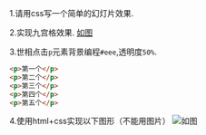 1.请用css写一个简单的幻灯片效果.    

2.实现九宫格效果.
[如图](http://stylechen.com/wp-content/uploads/2013/05/jiugongge.png)

3.世相点击`p`元素背景编程`#eee`,透明度`50%`.

```html
<p>第一个</p>
<p>第二个</p>
<p>第三个</p>
<p>第四个</p>
<p>第五个</p>
```
4.使用html+css实现以下图形（不能用图片）
![如图](https://camo.githubusercontent.com/d70e7cbb357cf22ecb4214b21ae90ff688519f50/687474703a2f2f696d672e626c6f672e6373646e2e6e65742f3230313530343034313534353439393737)


















